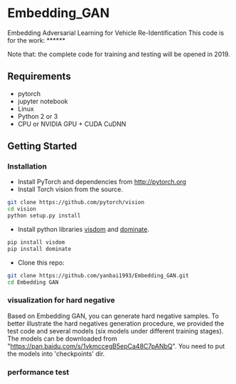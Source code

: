 # Embedding_GAN
Embedding Adversarial Learning for Vehicle Re-Identification
This code is for the work: ******

Note that: the complete code for training and testing will be opened in 2019. 

## Requirements
- pytorch
- jupyter notebook
- Linux
- Python 2 or 3
- CPU or NVIDIA GPU + CUDA CuDNN

## Getting Started
### Installation
- Install PyTorch and dependencies from http://pytorch.org
- Install Torch vision from the source.
```bash
git clone https://github.com/pytorch/vision
cd vision
python setup.py install
```
- Install python libraries [visdom](https://github.com/facebookresearch/visdom) and [dominate](https://github.com/Knio/dominate).
```bash
pip install visdom
pip install dominate
```
- Clone this repo:
```bash
git clone https://github.com/yanbai1993/Embedding_GAN.git
cd Embedding GAN
```

###  visualization for hard negative
Based on Embedding GAN, you can generate hard negative samples. To better illustrate the hard negatives generation procedure, we provided the test code and several models (six models under different training stages). 
The models can be downloaded from "https://pan.baidu.com/s/1vkmccegB5epCa48C7pANbQ". 
You need to put the models into 'checkpoints' dir. 

###  performance test



